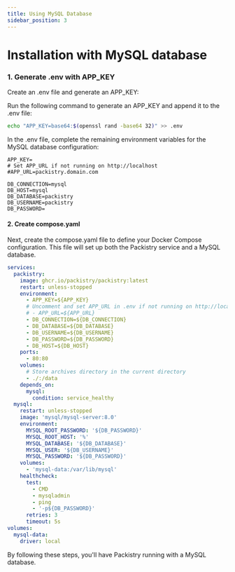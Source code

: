 ```yaml
---
title: Using MySQL Database
sidebar_position: 3
---
```


# Installation with MySQL database

### 1. Generate .env with APP_KEY

Create an .env file and generate an APP_KEY:

Run the following command to generate an APP_KEY and append it to the .env file:

```bash
echo "APP_KEY=base64:$(openssl rand -base64 32)" >> .env
```

In the .env file, complete the remaining environment variables for the MySQL database configuration:

```.env title=".env"
APP_KEY=
# Set APP_URL if not running on http://localhost
#APP_URL=packistry.domain.com 

DB_CONNECTION=mysql
DB_HOST=mysql
DB_DATABASE=packistry
DB_USERNAME=packistry
DB_PASSWORD=
```

#### 2. Create compose.yaml

Next, create the compose.yaml file to define your Docker Compose configuration. This file will set up both the Packistry service and a MySQL database.

```yaml title="compose.yaml"
services:
  packistry:
    image: ghcr.io/packistry/packistry:latest
    restart: unless-stopped
    environment:
      - APP_KEY=${APP_KEY}
      # Uncomment and set APP_URL in .env if not running on http://localhost
      # - APP_URL=${APP_URL} 
      - DB_CONNECTION=${DB_CONNECTION}
      - DB_DATABASE=${DB_DATABASE}
      - DB_USERNAME=${DB_USERNAME}
      - DB_PASSWORD=${DB_PASSWORD}
      - DB_HOST=${DB_HOST}
    ports:
      - 80:80
    volumes:
      # Store archives directory in the current directory
      - ./:/data
    depends_on:
      mysql:
        condition: service_healthy
  mysql:
    restart: unless-stopped
    image: 'mysql/mysql-server:8.0'
    environment:
      MYSQL_ROOT_PASSWORD: '${DB_PASSWORD}'
      MYSQL_ROOT_HOST: '%'
      MYSQL_DATABASE: '${DB_DATABASE}'
      MYSQL_USER: '${DB_USERNAME}'
      MYSQL_PASSWORD: '${DB_PASSWORD}'
    volumes:
      - 'mysql-data:/var/lib/mysql'
    healthcheck:
      test:
        - CMD
        - mysqladmin
        - ping
        - '-p${DB_PASSWORD}'
      retries: 3
      timeout: 5s
volumes:
  mysql-data:
    driver: local
```

By following these steps, you'll have Packistry running with a MySQL database.
